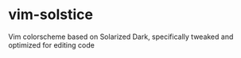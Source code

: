 # vim-solstice
Vim colorscheme based on Solarized Dark, specifically tweaked and optimized for editing code
